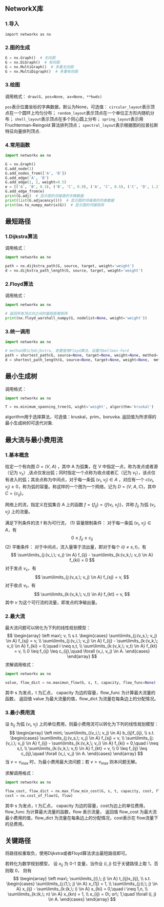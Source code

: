 ## NetworkX库
### 1.导入
`import networkx as nx`

### 2.图的生成
```python
G = nx.Graph()  # 无向图
G = nx.DiGraph()  # 有向图
G = nx.MultiGraph()  # 多重无向图
G = nx.MultiDigraph()  # 多重有向图
```

### 3.绘图
调用格式：
`draw(G, pos=None, ax=None, **kwds)`

`pos`表示位置坐标的字典数据，默认为None，可选值：
`circular_layout`表示顶点在一个圆环上均匀分布；
`random_layout`表示顶点在一个单位正方形内随机分布；
`shell_layout`表示顶点在多个同心圆上分布；
`spring_layout`表示用 Fruchterman-Reingold 算法排列顶点；
`spectral_layout`表示根据图的拉普拉斯特征向量排列顶点.

### 4.常用函数
```python
import networkx as nx

G = nx.Graph()
G.add_node(1)
G.add_nodes_from(['A', 'B'])
G.add_edge('A', 'B')
G.add_edge(1, 2, weight=0.5)
e = [('A', 'B', 0.3), ('B', 'C', 0.9), ('A', 'C', 0.5), ('C', 'D', 1.2)]
G.add_edge_from(e)
print(G.adj)  # 显示图的邻接表的字典数据
print(list(G.adjacency()))  # 显示图的邻接表的列表数据
print(nx.to_numpy_matrix(G))  # 显示图的邻接矩阵
```

## 最短路径
### 1.Dijkstra算法
调用格式：
```python
import networkx as nx

path = nx.dijkstra_path(G, source, target, weight='weight')
d = nx.dijkstra_path_length(G, source, target, weight='weight')
```

### 2.Floyd算法
调用格式：
```python
import networkx as nx

# 返回所有顶点对之间的最短距离矩阵
print(nx.floyd_warshall_numpy(G, nodelist=None, weight='weight')) 
```

### 3.统一调用
```python
import networkx as nx

# method默认为dijkstra, 若要使用Floyd算法，设置为bellman-ford
path = shortest_path(G, source=None, target=None, weight=None, method='dijkstra')
d = shortest_path_length(G, source=None, target=None, weight=None,  method='dijkstra')
```


## 最小生成树
调用格式：
```python
import networkx as nx

T = nx.minimum_spanning_tree(G, wight='weight', algorithm='kruskal')
```
algorithm用于选择算法，可选值：kruskal，prim，boruvka.
返回值为所求得的最小生成树的可迭代对象.


## 最大流与最小费用流
### 1.基本概念
给定一个有向图 $D = (V,\; A)$ ，其中 A 为弧集，在 V 中指定一点，称为发点或者源（记为 $v_s$）,该点仅发出弧；同时指定一个点称为收点或者汇（记为 $v_t$），该点仅有进入的弧；其余点称为中间点，对于每一条弧 $(v_i,\; v_j) \in A$ ，对应有一个 $c(v_i,\; v_j) \geq 0$，称为弧的容量。称这样的一个图为一个网络，记为 $D = (V,\; A,\; C)$，其中 $C = \{ c_{ij} \}$。

网络上的流，指定义在弧集合 A 上的函数 $f=\{ f_{ij}\}=\{ f(v_i,\; v_j)\}$，并称 $f_{ij}$ 为弧 $(v_i,\; v_j)$  上的流量。

满足下列条件的流 f 称为可行流，
(1) 容量限制条件：
对于每一条弧 $(v_i,\; v_j) \in A$，有
$$
0 \leq f_{ij} \leq c_{ij} 
$$
(2) 平衡条件：
对于中间点，流入量等于流出量，即对于每个 $i(i \neq s,t)$，有
$$
\sum\limits_{j:(v_i,\; v_j) \in A} f_{ij} - \sum\limits_{k:(v_k,\; v_i) \in A} f_{ki} = 0
$$
对于发点 $v_s$，有
$$
\sum\limits_{j:(v_s,\; v_j) \in A} f_{sj} = v,
$$
对于收点 $v_t$，有
$$
\sum\limits_{k:(v_k,\; v_t) \in A} f_{kt} = v,
$$
其中 $v$ 为这个可行流的流量，即发点的净输出量。


### 2.最大流
最大流问题可以转化为下列的线性规划模型：
$$
\begin{array}
\left
max\; v, \\
s.t.
\begin{cases}
\sum\limits_{j:(v_s,\; v_j) \in A} f_{sj} = v, \\
\sum\limits_{j:(v_i,\; v_j) \in A} f_{ij} - \sum\limits_{k:(v_k,\; v_i) \in A} f_{ki} = 0,\quad i \neq s,t, \\
\sum\limits_{k:(v_k,\; v_t) \in A} f_{kt} = v, \\
0 \leq f_{ij} \leq c_{ij},\quad \forall (v_i, v_j) \in A.
\end{cases}
\end{array}
$$
求解调用格式：
```python
import networkx as nx

value, flow_dict = nx.maximun_flow(G, s, t, capacity, flow_func=None)
```
其中 s 为发点，t 为汇点， capacity 为边的容量，flow_func 为计算最大流量的函数，
返回值 value 为最大流量的值，flow_dict 为流量在每条边上的分配情况。

### 3.最小费用流
设 $b_{ij}$ 为弧 $(v_i,\; v_j)$ 上的单位费用，则最小费用流可以转化为下列的线性规划模型：
$$
\begin{array}
\left
min\; \sum\limits_{(v_i,\; v_j) \in A} b_{ij}f_{ij}, \\
s.t.
\begin{cases}
\sum\limits_{j:(v_s,\; v_j) \in A} f_{sj} = v, \\
\sum\limits_{j:(v_i,\; v_j) \in A} f_{ij} - \sum\limits_{k:(v_k,\; v_i) \in A} f_{ki} = 0,\quad i \neq s,t, \\
\sum\limits_{k:(v_k,\; v_t) \in A} f_{kt} = v, \\
0 \leq f_{ij} \leq c_{ij},\quad \forall (v_i, v_j) \in A.
\end{cases}
\end{array}
$$
当 $v = v_{max}$  时，为最小费用最大流问题；若 $v > v_{max}$ 则本问题无解。

求解调用格式：
```python
import networkx as nx 

flow_cost, flow_dict = nx.max_flow_min_cost(G, s, t, capacity, cost, flow_func)
cost = nx.cost_of_flow(G, flow)
```
其中 s 为发点，t 为汇点， capacity 为边的容量，cost为边上的单位费用，flow_func 为计算最大流量的函数，flow 表示流量，
返回值 flow_cost 为最大流最小费用的值，flow_dict 为流量在每条边上的分配情况，cost表示在 flow流量下的总费用。


## 关键路径
将路径权重取负，使用Dijkstra或者Floyd算法求出最短路径即可。

若转化为数学规划模型，
设 $x_{ij}$ 为 0-1 变量，当作业 $(i,\; j)$ 位于关键路径上取 1，否则取 0，
则有
$$
\begin{array}
\left
max\; \sum\limits_{(i,\; j) \in A} t_{ij}x_{ij}, \\
s.t.
\begin{cases}
\sum\limits_{j:(1,\; j) \in A} x_{1j} = 1, \\
\sum\limits_{j:(i,\; j) \in A} x_{ij} - \sum\limits_{k:(k,\; i) \in A} x_{ki} = 0,\quad i \neq 1,n, \\
\sum\limits_{k:(k,\; n) \in A} x_{kn} = 1, \\
x_{ij} = 0\; or\; 1,\quad \forall (i, j) \in A.
\end{cases}
\end{array}
$$